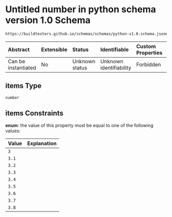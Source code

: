 # Untitled number in python schema version 1.0 Schema

```txt
https://buildtesters.github.io/schemas/schemas/python-v1.0.schema.json#/properties/pyver/items
```



| Abstract            | Extensible | Status         | Identifiable            | Custom Properties | Additional Properties | Access Restrictions | Defined In                                                                        |
| :------------------ | :--------- | :------------- | :---------------------- | :---------------- | :-------------------- | :------------------ | :-------------------------------------------------------------------------------- |
| Can be instantiated | No         | Unknown status | Unknown identifiability | Forbidden         | Allowed               | none                | [python-v1.0.schema.json*](../out/python-v1.0.schema.json "open original schema") |

## items Type

`number`

## items Constraints

**enum**: the value of this property must be equal to one of the following values:

| Value | Explanation |
| :---- | :---------- |
| `3`   |             |
| `3.1` |             |
| `3.2` |             |
| `3.3` |             |
| `3.4` |             |
| `3.5` |             |
| `3.6` |             |
| `3.7` |             |
| `3.8` |             |
